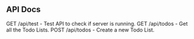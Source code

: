 ## API Docs

GET  /api/test - Test API to check if server is running.
GET  /api/todos - Get all the Todo Lists.
POST /api/todos - Create a new Todo List.
